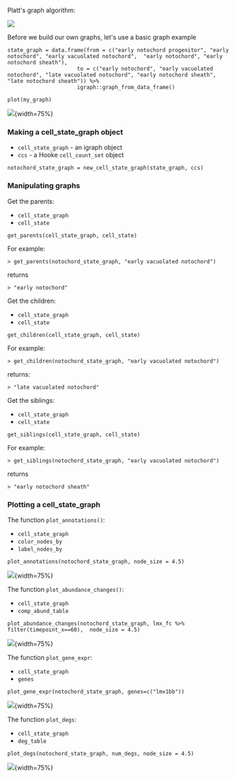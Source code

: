 
Platt's graph algorithm: 

![](assets/how_to_assemble_a_graph.png)

Before we build our own graphs, let's use a basic graph example 

```
state_graph = data.frame(from = c("early notochord progenitor", "early notochord", "early vacuolated notochord",  "early notochord", "early notochord sheath"), 
                      to = c("early notochord", "early vacuolated notochord", "late vacuolated notochord", "early notochord sheath", "late notochord sheath")) %>% 
                      igraph::graph_from_data_frame() 
                      
plot(my_graph)
```

![](assets/notochord_igraph_plot.png){width=75%}

### Making a cell_state_graph object

* `cell_state_graph` - an igraph object
* `ccs` - a Hooke `cell_count_set` object

```
notochord_state_graph = new_cell_state_graph(state_graph, ccs)
```

### Manipulating graphs

Get the parents:

* `cell_state_graph`
* `cell_state`

```
get_parents(cell_state_graph, cell_state)
```
For example:
```
> get_parents(notochord_state_graph, "early vacuolated notochord")
```
returns
```
> "early notochord"
```

Get the children:
* `cell_state_graph`
* `cell_state` 

```
get_children(cell_state_graph, cell_state)
```
For example:
```
> get_children(notochord_state_graph, "early vacuolated notochord")
```
returns: 
```
> "late vacuolated notochord"
```

Get the siblings:
* `cell_state_graph`
* `cell_state`

```
get_siblings(cell_state_graph, cell_state)
```
For example: 
```
> get_siblings(notochord_state_graph, "early vacuolated notochord")
```
returns
```
> "early notochord sheath"
```

### Plotting a cell_state_graph

The function `plot_annotations()`: 
* `cell_state_graph`
* `color_nodes_by`
* `label_nodes_by`

```
plot_annotations(notochord_state_graph, node_size = 4.5)
```

![](assets/noto_graph.png){width=75%}

The function `plot_abundance_changes()`:
* `cell_state_graph`
* `comp_abund_table`

```
plot_abundance_changes(notochord_state_graph, lmx_fc %>% filter(timepoint_x==60),  node_size = 4.5)
```

![](assets/notochord_abundance_lmx1bb.png){width=75%}

The function `plot_gene_expr`: 

* `cell_state_graph`
* `genes`

```
plot_gene_expr(notochord_state_graph, genes=c("lmx1bb"))
```

![](assets/noto_expr_lmx1bb.png){width=75%}


The function `plot_degs`: 

* `cell_state_graph`
* `deg_table`

```
plot_degs(notochord_state_graph, num_degs, node_size = 4.5)
```

![](assets/notochord_degs_lmx1bb.png){width=75%}
